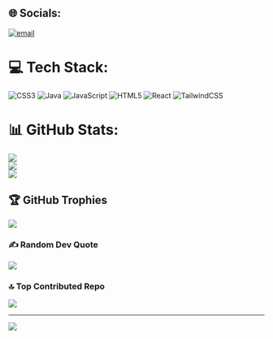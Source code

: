 
## 🌐 Socials:
[![email](https://img.shields.io/badge/Email-D14836?logo=gmail&logoColor=white)](mailto:anzarmd1607@gmail.com) 

# 💻 Tech Stack:
![CSS3](https://img.shields.io/badge/css3-%231572B6.svg?style=for-the-badge&logo=css3&logoColor=white) ![Java](https://img.shields.io/badge/java-%23ED8B00.svg?style=for-the-badge&logo=openjdk&logoColor=white) ![JavaScript](https://img.shields.io/badge/javascript-%23323330.svg?style=for-the-badge&logo=javascript&logoColor=%23F7DF1E) ![HTML5](https://img.shields.io/badge/html5-%23E34F26.svg?style=for-the-badge&logo=html5&logoColor=white) ![React](https://img.shields.io/badge/react-%2320232a.svg?style=for-the-badge&logo=react&logoColor=%2361DAFB) ![TailwindCSS](https://img.shields.io/badge/tailwindcss-%2338B2AC.svg?style=for-the-badge&logo=tailwind-css&logoColor=white)
# 📊 GitHub Stats:
![](https://github-readme-stats.vercel.app/api?username=AhmadAnzar&theme=shadow_green&hide_border=false&include_all_commits=false&count_private=false)<br/>
![](https://nirzak-streak-stats.vercel.app/?user=AhmadAnzar&theme=shadow_green&hide_border=false)<br/>
![](https://github-readme-stats.vercel.app/api/top-langs/?username=AhmadAnzar&theme=shadow_green&hide_border=false&include_all_commits=false&count_private=false&layout=compact)

## 🏆 GitHub Trophies
![](https://github-profile-trophy.vercel.app/?username=AhmadAnzar&theme=radical&no-frame=false&no-bg=false&margin-w=4)

### ✍️ Random Dev Quote
![](https://quotes-github-readme.vercel.app/api?type=horizontal&theme=radical)

### 🔝 Top Contributed Repo
![](https://github-contributor-stats.vercel.app/api?username=AhmadAnzar&limit=5&theme=shadow_green&combine_all_yearly_contributions=true)

---
[![](https://visitcount.itsvg.in/api?id=AhmadAnzar&icon=0&color=3)](https://visitcount.itsvg.in)

<!-- Proudly created with GPRM ( https://gprm.itsvg.in ) -->
